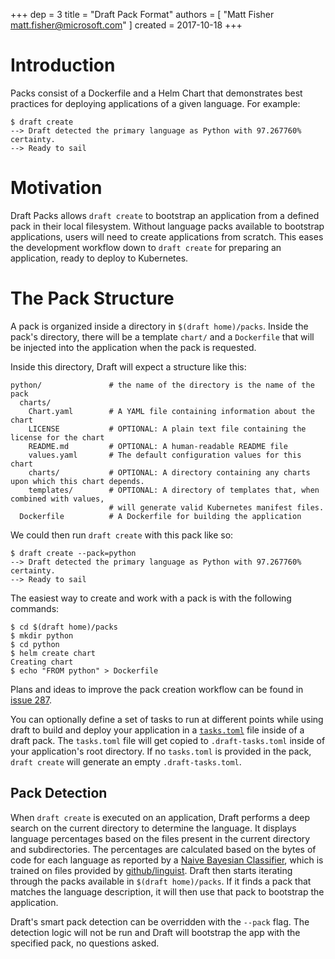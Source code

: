 +++
dep = 3
title = "Draft Pack Format"
authors = [ "Matt Fisher <matt.fisher@microsoft.com>" ]
created = 2017-10-18
+++

# Introduction

Packs consist of a Dockerfile and a Helm Chart that demonstrates best practices for deploying applications of a given language. For example:

```shell
$ draft create
--> Draft detected the primary language as Python with 97.267760% certainty.
--> Ready to sail
```

# Motivation

Draft Packs allows `draft create` to bootstrap an application from a defined pack in their local filesystem. Without language packs available to bootstrap applications, users will need to create applications from scratch. This eases the development workflow down to `draft create` for preparing an application, ready to deploy to Kubernetes.

# The Pack Structure

A pack is organized inside a directory in `$(draft home)/packs`. Inside the pack's
directory, there will be a template `chart/` and a `Dockerfile` that will be injected into the
application when the pack is requested.

Inside this directory, Draft will expect a structure like this:

```shell
python/               # the name of the directory is the name of the pack
  charts/
    Chart.yaml        # A YAML file containing information about the chart
    LICENSE           # OPTIONAL: A plain text file containing the license for the chart
    README.md         # OPTIONAL: A human-readable README file
    values.yaml       # The default configuration values for this chart
    charts/           # OPTIONAL: A directory containing any charts upon which this chart depends.
    templates/        # OPTIONAL: A directory of templates that, when combined with values,
                      # will generate valid Kubernetes manifest files.
  Dockerfile          # A Dockerfile for building the application
```

We could then run `draft create` with this pack like so:

```shell
$ draft create --pack=python
--> Draft detected the primary language as Python with 97.267760% certainty.
--> Ready to sail
```

The easiest way to create and work with a pack is with the following commands:

```shell
$ cd $(draft home)/packs
$ mkdir python
$ cd python
$ helm create chart
Creating chart
$ echo "FROM python" > Dockerfile
```

Plans and ideas to improve the pack creation workflow can be found in [issue 287][#287].

You can optionally define a set of tasks to run at different points while using draft to build and deploy your application in a [`tasks.toml`](dep-008.md) file inside of a draft pack. The `tasks.toml` file will get copied to `.draft-tasks.toml` inside of your application's root directory. If no `tasks.toml` is provided in the pack, `draft create` will generate an empty `.draft-tasks.toml`.

## Pack Detection

When `draft create` is executed on an application, Draft performs a deep search on the current directory to determine the language. It displays language percentages based on the files present in the current directory and subdirectories. The percentages are calculated based on the bytes of code for each language as reported by a [Naive Bayesian Classifier](https://en.wikipedia.org/wiki/Naive_Bayes_classifier), which is trained on files provided by [github/linguist](https://github.com/github/linguist). Draft then starts iterating through the packs available in `$(draft home)/packs`. If it finds a pack that matches the language description, it will then use that pack to bootstrap the application.

Draft's smart pack detection can be overridden with the `--pack` flag. The detection logic will not be run and Draft will bootstrap the app with the specified pack, no questions asked.

[#287]: https://github.com/Azure/draft/issues/287

